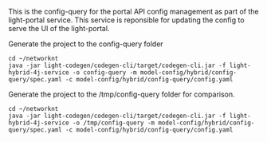 This is the config-query for the portal API config management as part of the light-portal service. This service is reponsible for updating the config to serve the UI of the light-portal.

Generate the project to the config-query folder

```
cd ~/networknt
java -jar light-codegen/codegen-cli/target/codegen-cli.jar -f light-hybrid-4j-service -o config-query -m model-config/hybrid/config-query/spec.yaml -c model-config/hybrid/config-query/config.yaml
```

Generate the project to the /tmp/config-query folder for comparison. 

```
cd ~/networknt
java -jar light-codegen/codegen-cli/target/codegen-cli.jar -f light-hybrid-4j-service -o /tmp/config-query -m model-config/hybrid/config-query/spec.yaml -c model-config/hybrid/config-query/config.yaml
```
